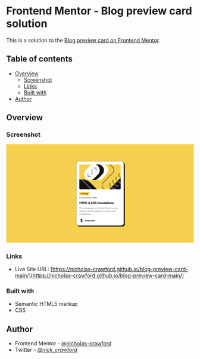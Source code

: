 # Frontend Mentor - Blog preview card solution

This is a solution to the [Blog preview card on Frontend Mentor](https://www.frontendmentor.io/challenges/blog-preview-card-ckPaj01IcS).

## Table of contents

- [Overview](#overview)
  - [Screenshot](#screenshot)
  - [Links](#links)
  - [Built with](#built-with)
- [Author](#author)


## Overview

### Screenshot

![Blogpreviewcard.png](Blogpreviewcard.png)
### Links

- Live Site URL: [https://nicholas-crawford.github.io/blog-preview-card-main/](https://nicholas-crawford.github.io/blog-preview-card-main/)

### Built with

- Semantic HTML5 markup
- CSS

## Author

- Frontend Mentor - [@nicholas-crawford](https://www.frontendmentor.io/profile/nicholas-crawford)
- Twitter - [@_nick_crawford_](https://www.twitter.com/_nick_crawford_)
